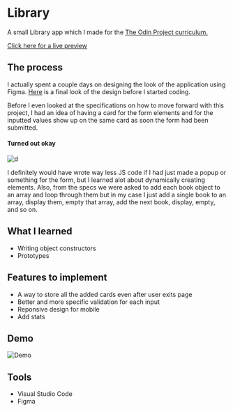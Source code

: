 # Library

A small Library app which I made for the [The Odin Project curriculum.](https://www.theodinproject.com/lessons/node-path-javascript-library)



[Click here for a live preview](https://venkasri.github.io/Library/)




## The process

I actually spent a couple days on designing the look of the application using Figma. [Here](https://www.figma.com/file/AyfpIzP3Ss7BplB5eABZ2O/Untitled?node-id=0%3A1) is a final look of the design before I started coding.

Before I even looked at the specifications on how to move forward with this project, I had an idea of having a card for the form elements and for the inputted values show up on the same card as soon the form had been submitted. 

#### Turned out okay
![d](https://i.imgur.com/CVEfGdQ.gif)

I definitely would have wrote way less JS code if I had just made a popup or something for the form, but I learned alot about dynamically creating elements. Also, from the specs we were asked to add each book object to an array and loop through them but in my case I just add a single book to an array, display them, empty that array, add the next book, display, empty, and so on.

## What I learned 
- Writing object constructors 
- Prototypes

## Features to implement
- A way to store all the added cards even after user exits page
- Better and more specific validation for each input
- Reponsive design for mobile 
- Add stats 

## Demo
![Demo](https://i.imgur.com/JVURt59.gif)

## Tools
- Visual Studio Code
- Figma















